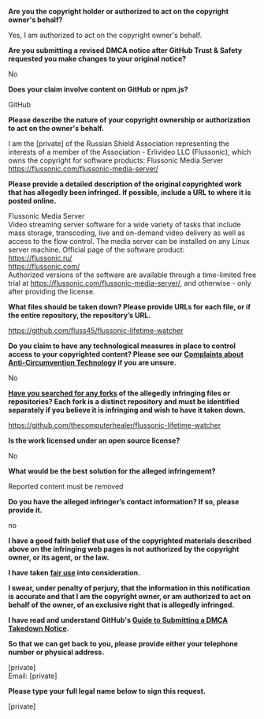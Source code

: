 **Are you the copyright holder or authorized to act on the copyright owner's behalf?**

Yes, I am authorized to act on the copyright owner's behalf.

**Are you submitting a revised DMCA notice after GitHub Trust & Safety requested you make changes to your original notice?**

No

**Does your claim involve content on GitHub or npm.js?**

GitHub

**Please describe the nature of your copyright ownership or authorization to act on the owner's behalf.**

I am the [private] of the Russian Shield Association representing the interests of a member of the Association - Erlivideo LLC (Flussonic), which owns the copyright for software products: Flussonic Media Server https://flussonic.com/flussonic-media-server/

**Please provide a detailed description of the original copyrighted work that has allegedly been infringed. If possible, include a URL to where it is posted online.**

Flussonic Media Server  
Video streaming server software for a wide variety of tasks that include mass storage, transcoding, live and on-demand video delivery as well as access to the flow control. The media server can be installed on any Linux server machine. Official page of the software product:  
https://flussonic.ru/  
https://flussonic.com/  
Authorized versions of the software are available through a time-limited free trial at https://flussonic.com/flussonic-media-server/, and otherwise - only after providing the license.

**What files should be taken down? Please provide URLs for each file, or if the entire repository, the repository’s URL.**

https://github.com/fluss45/flussonic-lifetime-watcher

**Do you claim to have any technological measures in place to control access to your copyrighted content? Please see our <a href="https://docs.github.com/articles/guide-to-submitting-a-dmca-takedown-notice#complaints-about-anti-circumvention-technology">Complaints about Anti-Circumvention Technology</a> if you are unsure.**

No

**<a href="https://docs.github.com/articles/dmca-takedown-policy#b-what-about-forks-or-whats-a-fork">Have you searched for any forks</a> of the allegedly infringing files or repositories? Each fork is a distinct repository and must be identified separately if you believe it is infringing and wish to have it taken down.**

https://github.com/thecomputerhealer/flussonic-lifetime-watcher

**Is the work licensed under an open source license?**

No

**What would be the best solution for the alleged infringement?**

Reported content must be removed

**Do you have the alleged infringer’s contact information? If so, please provide it.**

no

**I have a good faith belief that use of the copyrighted materials described above on the infringing web pages is not authorized by the copyright owner, or its agent, or the law.**

**I have taken <a href="https://www.lumendatabase.org/topics/22">fair use</a> into consideration.**

**I swear, under penalty of perjury, that the information in this notification is accurate and that I am the copyright owner, or am authorized to act on behalf of the owner, of an exclusive right that is allegedly infringed.**

**I have read and understand GitHub's <a href="https://docs.github.com/articles/guide-to-submitting-a-dmca-takedown-notice/">Guide to Submitting a DMCA Takedown Notice</a>.**

**So that we can get back to you, please provide either your telephone number or physical address.**

[private]  
Email: [private]

**Please type your full legal name below to sign this request.**

[private]
